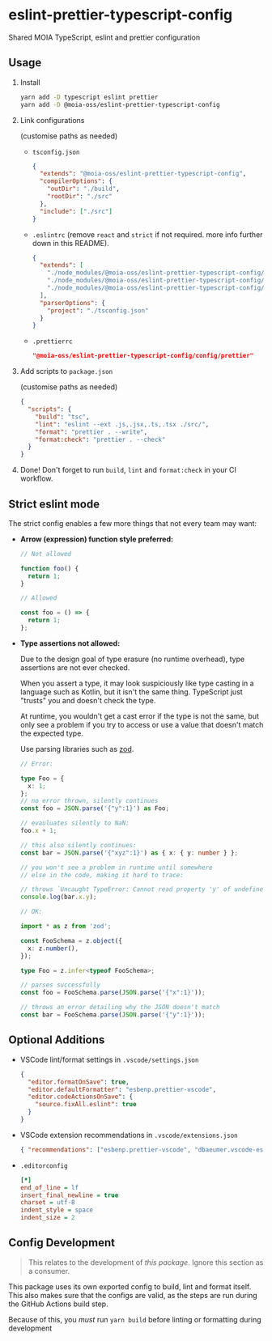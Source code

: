 # eslint-prettier-typescript-config

Shared MOIA TypeScript, eslint and prettier configuration

## Usage

1. Install

   ```sh
   yarn add -D typescript eslint prettier
   yarn add -D @moia-oss/eslint-prettier-typescript-config
   ```

2. Link configurations

   (customise paths as needed)

   - `tsconfig.json`

     ```json
     {
       "extends": "@moia-oss/eslint-prettier-typescript-config",
       "compilerOptions": {
         "outDir": "./build",
         "rootDir": "./src"
       },
       "include": ["./src"]
     }
     ```

   - `.eslintrc` (remove `react` and `strict` if not required. more info further down in this README).

     ```json
     {
       "extends": [
         "./node_modules/@moia-oss/eslint-prettier-typescript-config/config/eslint.js",
         "./node_modules/@moia-oss/eslint-prettier-typescript-config/config/eslint-react.js",
         "./node_modules/@moia-oss/eslint-prettier-typescript-config/config/eslint-strict.js"
       ],
       "parserOptions": {
         "project": "./tsconfig.json"
       }
     }
     ```

   - `.prettierrc`

     ```json
     "@moia-oss/eslint-prettier-typescript-config/config/prettier"
     ```

3. Add scripts to `package.json`

   (customise paths as needed)

   ```json
   {
     "scripts": {
       "build": "tsc",
       "lint": "eslint --ext .js,.jsx,.ts,.tsx ./src/",
       "format": "prettier . --write",
       "format:check": "prettier . --check"
     }
   }
   ```

4. Done! Don't forget to run `build`, `lint` and `format:check` in your CI workflow.

## Strict eslint mode

The strict config enables a few more things that not every team may want:

- **Arrow (expression) function style preferred:**

  ```ts
  // Not allowed

  function foo() {
    return 1;
  }

  // Allowed

  const foo = () => {
    return 1;
  };
  ```

- **Type assertions not allowed:**

  Due to the design goal of type erasure (no runtime overhead), type assertions are not ever checked.

  When you assert a type, it may look suspiciously like type casting in a language such as Kotlin, but it isn't the same thing. TypeScript just "trusts" you and doesn't check the type.

  At runtime, you wouldn't get a cast error if the type is not the same, but only see a problem if you try to access or use a value that doesn't match the expected type.

  Use parsing libraries such as [zod](https://github.com/colinhacks/zod/tree/v3).

  ```ts
  // Error:

  type Foo = {
    x: 1;
  };
  // no error thrown, silently continues
  const foo = JSON.parse('{"y":1}') as Foo;

  // evauluates silently to NaN:
  foo.x + 1;

  // this also silently continues:
  const bar = JSON.parse('{"xyz":1}') as { x: { y: number } };

  // you won't see a problem in runtime until somewhere
  // else in the code, making it hard to trace:

  // throws `Uncaught TypeError: Cannot read property 'y' of undefined`
  console.log(bar.x.y);
  ```

  ```ts
  // OK:

  import * as z from 'zod';

  const FooSchema = z.object({
    x: z.number(),
  });

  type Foo = z.infer<typeof FooSchema>;

  // parses successfully
  const foo = FooSchema.parse(JSON.parse('{"x":1}'));

  // throws an error detailing why the JSON doesn't match
  const bar = FooSchema.parse(JSON.parse('{"y":1}'));
  ```

## Optional Additions

- VSCode lint/format settings in `.vscode/settings.json`

  ```json
  {
    "editor.formatOnSave": true,
    "editor.defaultFormatter": "esbenp.prettier-vscode",
    "editor.codeActionsOnSave": {
      "source.fixAll.eslint": true
    }
  }
  ```

- VSCode extension recommendations in `.vscode/extensions.json`

  ```json
  { "recommendations": ["esbenp.prettier-vscode", "dbaeumer.vscode-eslint"] }
  ```

- `.editorconfig`

  ```ini
  [*]
  end_of_line = lf
  insert_final_newline = true
  charset = utf-8
  indent_style = space
  indent_size = 2
  ```

## Config Development

> This relates to the development of _this package_. Ignore this section as a consumer.

This package uses its own exported config to build, lint and format itself. This also makes sure that the configs are valid, as the steps are run during the GitHub Actions build step.

Because of this, you _must_ run `yarn build` before linting or formatting during development
